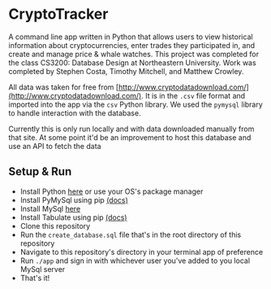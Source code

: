 # CryptoTracker

A command line app written in Python that allows users to view historical information about cryptocurrencies, enter trades they participated in, and create and manage price & whale watches.
This project was completed for the class CS3200: Database Design at Northeastern University. Work was completed by Stephen Costa, Timothy Mitchell, and Matthew Crowley.

All data was taken for free from [http://www.cryptodatadownload.com/](http://www.cryptodatadownload.com/). It is in the `.csv` file format and imported into the app via the `csv` Python library. We used the `pymysql` library to handle interaction with the database.

Currently this is only run locally and with data downloaded manually from that site. At some point it'd be an improvement to host this database and use an API to fetch the data

## Setup & Run
- Install Python [here]([https://www.python.org/downloads/](https://www.python.org/downloads/)) or use your OS's package manager
- Install PyMySql using pip [(docs)]([https://pymysql.readthedocs.io/en/latest/user/installation.html](https://pymysql.readthedocs.io/en/latest/user/installation.html))
- Install MySql [here]([https://www.mysql.com/downloads/](https://www.mysql.com/downloads/))
- Install Tabulate using pip [(docs)]([https://pypi.org/project/tabulate/)
- Clone this repository
- Run the `create_database.sql` file that's in the root directory of this repository
- Navigate to this repository's directory in your terminal app of preference
- Run `./app` and sign in with whichever user you've added to you local MySql server
- That's it!
